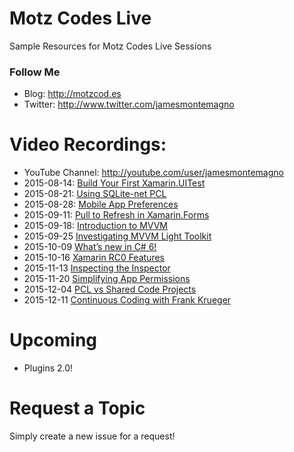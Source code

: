 # Motz Codes Live
Sample Resources for Motz Codes Live Sessions

### Follow Me
* Blog: http://motzcod.es
* Twitter: http://www.twitter.com/jamesmontemagno

# Video Recordings:
* YouTube Channel: http://youtube.com/user/jamesmontemagno
* 2015-08-14: [Build Your First Xamarin.UITest](https://www.youtube.com/watch?v=Q10ziRUe_wc)
* 2015-08-21: [Using SQLite-net PCL](https://www.youtube.com/watch?v=_MX5ZrDAXP8)
* 2015-08-28: [Mobile App Preferences](https://www.youtube.com/watch?v=VNPLxeq9ZII)
* 2015-09-11: [Pull to Refresh in Xamarin.Forms](https://www.youtube.com/watch?v=qYsjgiNGkrw)
* 2015-09-18: [Introduction to MVVM](https://www.youtube.com/watch?v=eBcGRV3tp24)
* 2015-09-25 [Investigating MVVM Light Toolkit](https://youtu.be/NnDw5lNJBFo)
* 2015-10-09 [What’s new in C# 6!](https://www.youtube.com/watch?v=2l4q8wE9hW4)
* 2015-10-16 [Xamarin RC0 Features](https://www.youtube.com/watch?v=UJoCxnni16c)
* 2015-11-13 [Inspecting the Inspector](https://www.youtube.com/watch?v=toyEKYlwaDA)
* 2015-11-20 [Simplifying App Permissions](https://www.youtube.com/watch?v=I7CjzAUoEVI)
* 2015-12-04 [PCL vs Shared Code Projects](https://www.youtube.com/watch?v=OO4JtmeMXcg)
* 2015-12-11 [Continuous Coding with Frank Krueger](https://www.youtube.com/watch?v=lH90fVkXQx8)

# Upcoming
* Plugins 2.0!

# Request a Topic
Simply create a new issue for a request!


